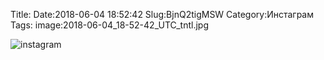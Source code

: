 Title:
Date:2018-06-04 18:52:42
Slug:BjnQ2tigMSW
Category:Инстаграм
Tags:
image:2018-06-04_18-52-42_UTC_tntl.jpg

![instagram]({attach}images/2018-06-04_18-52-42_UTC.jpg)
